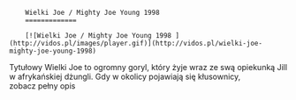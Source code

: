 
        Wielki Joe / Mighty Joe Young 1998 
        =============
        
        [![Wielki Joe / Mighty Joe Young 1998 ](http://vidos.pl/images/player.gif)](http://vidos.pl/wielki-joe-mighty-joe-young-1998)
        
        
 Tytułowy Wielki Joe to ogromny goryl, który żyje wraz ze swą opiekunką Jill w afrykańskiej dżungli. Gdy w okolicy pojawiają się kłusownicy, zobacz pełny opis
    